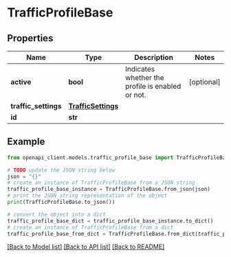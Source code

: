 # TrafficProfileBase


## Properties

Name | Type | Description | Notes
------------ | ------------- | ------------- | -------------
**active** | **bool** | Indicates whether the profile is enabled or not. | [optional] 
**traffic_settings** | [**TrafficSettings**](TrafficSettings.md) |  | 
**id** | **str** |  | 

## Example

```python
from openapi_client.models.traffic_profile_base import TrafficProfileBase

# TODO update the JSON string below
json = "{}"
# create an instance of TrafficProfileBase from a JSON string
traffic_profile_base_instance = TrafficProfileBase.from_json(json)
# print the JSON string representation of the object
print(TrafficProfileBase.to_json())

# convert the object into a dict
traffic_profile_base_dict = traffic_profile_base_instance.to_dict()
# create an instance of TrafficProfileBase from a dict
traffic_profile_base_from_dict = TrafficProfileBase.from_dict(traffic_profile_base_dict)
```
[[Back to Model list]](../README.md#documentation-for-models) [[Back to API list]](../README.md#documentation-for-api-endpoints) [[Back to README]](../README.md)


